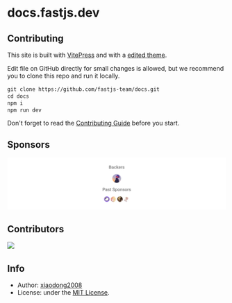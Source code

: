 # docs.fastjs.dev

## Contributing

This site is built with [VitePress](https://vitepress.vuejs.org/) and with a [edited theme](https://github.com/fastjs-team/docs/tree/main/.vitepress/theme).

Edit file on GitHub directly for small changes is allowed, but we recommend you to clone this repo and run it locally.

```shell
git clone https://github.com/fastjs-team/docs.git
cd docs
npm i
npm run dev
```

Don't forget to read the [Contributing Guide](https://github.com/fastjs-team/core/blob/main/.github/contributing.md) before you start.

## Sponsors

<div align="center">
  <img src="https://raw.githubusercontent.com/xiaodong2008/sponsors/main/sponsors.wide.svg" />
</div>

## Contributors

<a href="https://github.com/fastjs-team/docs/graphs/contributors">
  <img src="https://contrib.rocks/image?repo=fastjs-team/docs" />
</a>

## Info

- Author: [xiaodong2008](https://github.com/xiaodong2008)
- License: under the [MIT License](https://opensource.org/licenses/MIT).